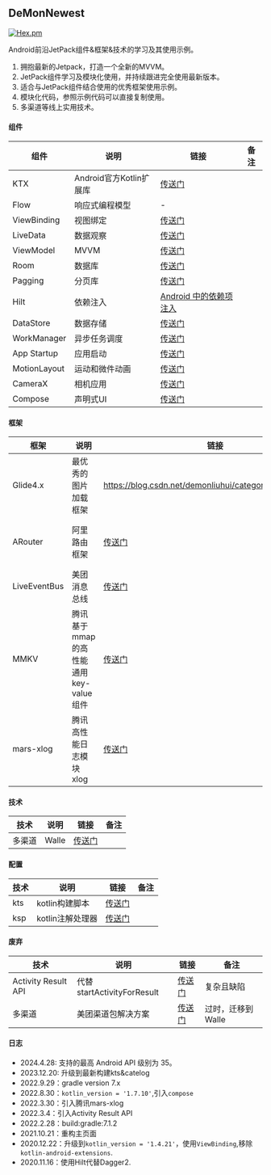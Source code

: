 ## DeMonNewest
[![Hex.pm](https://img.shields.io/badge/Jetpack-AndroidX-orange)]()

Android前沿JetPack组件&框架&技术的学习及其使用示例。

1. 拥抱最新的Jetpack，打造一个全新的MVVM。
2. JetPack组件学习及模块化使用，并持续跟进完全使用最新版本。
3. 适合与JetPack组件结合使用的优秀框架使用示例。
4. 模块化代码，参照示例代码可以直接复制使用。
5. 多渠道等线上实用技术。

#### 组件

|组件|说明|链接|备注|
|--|--|--|--|
|KTX|Android官方Kotlin扩展库|[传送门](https://developer.android.google.cn/kotlin/ktx?hl=zh_cn#workmanager)|
|Flow|响应式编程模型|-|
|ViewBinding|视图绑定|[传送门](https://developer.android.google.cn/topic/libraries/view-binding?hl=zh-cn)|
|LiveData|数据观察|[传送门](https://developer.android.google.cn/topic/libraries/architecture/livedata?hl=zh-cn)|
|ViewModel|MVVM|[传送门](https://developer.android.google.cn/topic/libraries/architecture/viewmodel?hl=zh-cn)|
|Room|数据库|[传送门](https://developer.android.google.cn/topic/libraries/architecture/room?hl=zh-cn)|
|Pagging|分页库|[传送门](https://developer.android.google.cn/topic/libraries/architecture/paging?hl=zh-cn)|
|Hilt|依赖注入|[Android 中的依赖项注入](https://developer.android.google.cn/training/dependency-injection/hilt-android?hl=zh-cn)|
|DataStore|数据存储|[传送门](https://developer.android.google.cn/topic/libraries/architecture/datastore?hl=zh-cn)|
|WorkManager|异步任务调度|[传送门](https://developer.android.google.cn/topic/libraries/architecture/workmanager?hl=zh-cn)|
|App Startup|应用启动|[传送门](https://developer.android.google.cn/topic/libraries/app-startup?hl=zh-cn)|
|MotionLayout|运动和微件动画|[传送门](https://developer.android.google.cn/training/constraint-layout/motionlayout?hl=zh_cn)|
|CameraX|相机应用|[传送门](https://developer.android.google.cn/training/camerax?hl=zh-cn)|
|Compose|声明式UI|[传送门](https://developer.android.google.cn/jetpack/compose/tutorial?hl=zh-cn)|

#### 框架

|框架|说明|链接| 备注                                                                           |
|--|--|--|------------------------------------------------------------------------------|
|Glide4.x|最优秀的图片加载框架|https://blog.csdn.net/demonliuhui/category_9926150.html|
|ARouter|阿里路由框架|[传送门](https://github.com/alibaba/ARouter)| 针对gardle8.0+ksp需要适配，见[传送门](https://github.com/JailedBird/ArouterKspCompiler) |
|LiveEventBus|美团消息总线|[传送门](https://github.com/JeremyLiao/LiveEventBus)|
|MMKV|腾讯基于mmap的高性能通用key-value组件|[传送门](https://github.com/Tencent/MMKV/blob/master/readme_cn.md)|
|mars-xlog|腾讯高性能日志模块xlog|[传送门](https://github.com/Tencent/mars)|

#### 技术

|技术|说明|链接|备注|
|--|--|--|--|
|多渠道|Walle|[传送门](https://github.com/Meituan-Dianping/walle)|

#### 配置
| 技术  | 说明         |链接|备注|
|-----|------------|--|--|
| kts | kotlin构建脚本 |[传送门](https://developer.android.com/studio/build/migrate-to-kts?hl=zh-cn)|
| ksp | kotlin注解处理器 |[传送门](https://kotlinlang.org/docs/ksp-overview.html)|


#### 废弃

|技术|说明|链接| 备注          |
|--|--|--|-------------|
|Activity Result API|代替startActivityForResult|[传送门](https://github.com/iDeMonnnnnn/DeMon-ARA)| 复杂且缺陷       |
|多渠道|美团渠道包解决方案|[传送门](https://tech.meituan.com/2014/06/13/mt-apk-packaging.html)| 过时，迁移到Walle |

#### 日志
- 2024.4.28: 支持的最高 Android API 级别为 35。
- 2023.12.20: 升级到最新构建kts&catelog
- 2022.9.29：gradle version 7.x
- 2022.8.30：```kotlin_version = '1.7.10'```,引入```compose```
- 2022.3.30：引入腾讯mars-xlog
- 2022.3.4：引入Activity Result API
- 2022.2.28：build:gradle:7.1.2
- 2021.10.21：重构主页面
- 2020.12.22：升级到```kotlin_version = '1.4.21'```，使用```ViewBinding```,移除```kotlin-android-extensions```.
- 2020.11.16：使用Hilt代替Dagger2.
